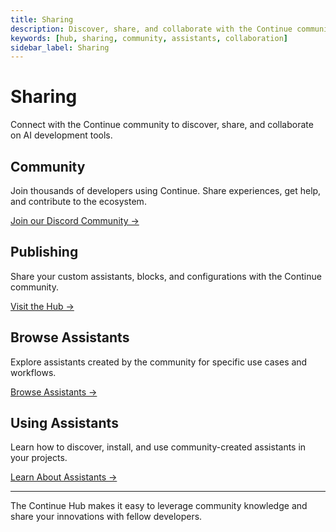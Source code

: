 ```yaml
---
title: Sharing
description: Discover, share, and collaborate with the Continue community
keywords: [hub, sharing, community, assistants, collaboration]
sidebar_label: Sharing
---
```


# Sharing

Connect with the Continue community to discover, share, and collaborate on AI development tools.

## Community

Join thousands of developers using Continue. Share experiences, get help, and contribute to the ecosystem.

[Join our Discord Community →](https://discord.gg/continue)

## Publishing

Share your custom assistants, blocks, and configurations with the Continue community.

[Visit the Hub →](https://hub.continue.dev)

## Browse Assistants

Explore assistants created by the community for specific use cases and workflows.

[Browse Assistants →](https://hub.continue.dev)

## Using Assistants

Learn how to discover, install, and use community-created assistants in your projects.

[Learn About Assistants →](./assistants/00-intro.md)

---

The Continue Hub makes it easy to leverage community knowledge and share your innovations with fellow developers.
